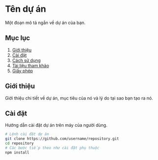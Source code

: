 # Tên dự án

Một đoạn mô tả ngắn về dự án của bạn.

## Mục lục
1. [Giới thiệu](#giới-thiệu)
2. [Cài đặt](#cài-đặt)
3. [Cách sử dụng](#cách-sử-dụng)
4. [Tài liệu tham khảo](#tài-liệu-tham-khảo)
5. [Giấy phép](#giấy-phép)

## Giới thiệu

Giới thiệu chi tiết về dự án, mục tiêu của nó và lý do tại sao bạn tạo ra nó.

## Cài đặt

Hướng dẫn cài đặt dự án trên máy của người dùng.

```bash
# Lệnh cài đặt dự án
git clone https://github.com/username/repository.git
cd repository
# Các bước tiếp theo như cài đặt phụ thuộc
npm install
